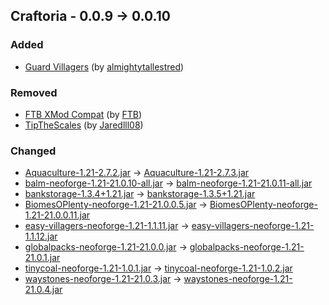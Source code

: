 ## Craftoria - 0.0.9 -> 0.0.10

### Added

  * [Guard Villagers](https://www.curseforge.com/minecraft/mc-mods/guard-villagers) (by [almightytallestred](https://www.curseforge.com/members/almightytallestred/projects))

### Removed

  * [FTB XMod Compat](https://www.curseforge.com/minecraft/mc-mods/ftb-xmod-compat) (by [FTB](https://www.curseforge.com/members/FTB/projects))
  * [TipTheScales](https://www.curseforge.com/minecraft/mc-mods/tipthescales) (by [Jaredlll08](https://www.curseforge.com/members/Jaredlll08/projects))

### Changed

  * [Aquaculture-1.21-2.7.2.jar](https://www.curseforge.com/minecraft/mc-mods/aquaculture/files/5468107) -> [Aquaculture-1.21-2.7.3.jar](https://www.curseforge.com/minecraft/mc-mods/aquaculture/files/5484631)
  * [balm-neoforge-1.21-21.0.10-all.jar](https://www.curseforge.com/minecraft/mc-mods/balm/files/5479879) -> [balm-neoforge-1.21-21.0.11-all.jar](https://www.curseforge.com/minecraft/mc-mods/balm/files/5485041)
  * [bankstorage-1.3.4+1.21.jar](https://www.curseforge.com/minecraft/mc-mods/bank-storage/files/5479370) -> [bankstorage-1.3.5+1.21.jar](https://www.curseforge.com/minecraft/mc-mods/bank-storage/files/5485544)
  * [BiomesOPlenty-neoforge-1.21-21.0.0.5.jar](https://www.curseforge.com/minecraft/mc-mods/biomes-o-plenty/files/5433257) -> [BiomesOPlenty-neoforge-1.21-21.0.0.11.jar](https://www.curseforge.com/minecraft/mc-mods/biomes-o-plenty/files/5489686)
  * [easy-villagers-neoforge-1.21-1.1.11.jar](https://www.curseforge.com/minecraft/mc-mods/easy-villagers/files/5472610) -> [easy-villagers-neoforge-1.21-1.1.12.jar](https://www.curseforge.com/minecraft/mc-mods/easy-villagers/files/5485322)
  * [globalpacks-neoforge-1.21-21.0.0.jar](https://www.curseforge.com/minecraft/mc-mods/drp-global-datapack/files/5454697) -> [globalpacks-neoforge-1.21-21.0.1.jar](https://www.curseforge.com/minecraft/mc-mods/drp-global-datapack/files/5485917)
  * [tinycoal-neoforge-1.21-1.0.1.jar](https://www.curseforge.com/minecraft/mc-mods/tiny-coal/files/5440183) -> [tinycoal-neoforge-1.21-1.0.2.jar](https://www.curseforge.com/minecraft/mc-mods/tiny-coal/files/5486681)
  * [waystones-neoforge-1.21-21.0.3.jar](https://www.curseforge.com/minecraft/mc-mods/waystones/files/5468704) -> [waystones-neoforge-1.21-21.0.4.jar](https://www.curseforge.com/minecraft/mc-mods/waystones/files/5484829)


